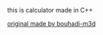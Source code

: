 this is calculator made in C++

[original made by bouhadi-m3d](https://github.com/bouhadi-m3d/M3D-simple-calculator)
